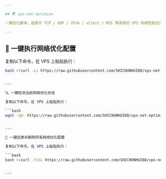 ```yaml
---

## 🌏 vps-net-optimize

一键优化脚本，适用于 TCP / UDP / IPv6 / ulimit / MSS 等场景的 VPS 网络性能优化。

---
```


## 🚀 一键执行网络优化配置

复制以下命令，在 VPS 上粘贴执行：

```bash
bash <(curl -Ls https://raw.githubusercontent.com/SHICHUNHUI88/vps-net-optimize/main/net-optimize-full.sh)


---

🔍 一键检测当前网络优化状态

复制以下命令，在 VPS 上粘贴执行：

```bash
wget -qO- https://raw.githubusercontent.com/SHICHUNHUI88/vps-net-optimize/main/net-optimize-check.sh | bash


---

🔴 一键还原并删除所有网络优化配置

复制以下命令，在 VPS 上粘贴执行：

```bash
bash <(curl -fsSL https://raw.githubusercontent.com/SHICHUNHUI88/vps-net-optimize/main/net-optimize-reset.sh)


---